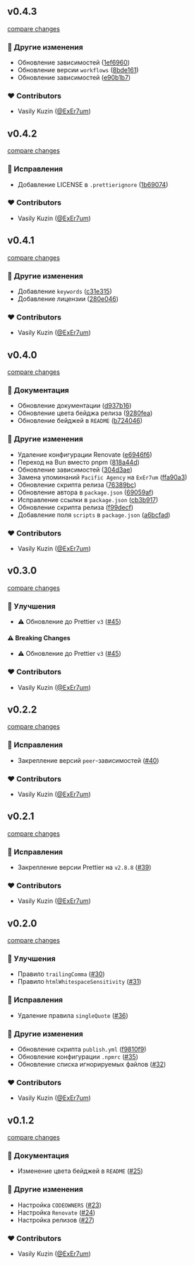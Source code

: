 
## v0.4.3

[compare changes](https://github.com/ExEr7um/prettier-config/compare/v0.4.2...v0.4.3)

### 🏡 Другие изменения

- Обновление зависимостей ([1ef6960](https://github.com/ExEr7um/prettier-config/commit/1ef6960))
- Обновление версии `workflows` ([8bde161](https://github.com/ExEr7um/prettier-config/commit/8bde161))
- Обновление зависимостей ([e90b1b7](https://github.com/ExEr7um/prettier-config/commit/e90b1b7))

### ❤️ Contributors

- Vasily Kuzin ([@ExEr7um](http://github.com/ExEr7um))

## v0.4.2

[compare changes](https://github.com/ExEr7um/prettier-config/compare/v0.4.1...v0.4.2)

### 🐞 Исправления

- Добавление LICENSE в `.prettierignore` ([1b69074](https://github.com/ExEr7um/prettier-config/commit/1b69074))

### ❤️ Contributors

- Vasily Kuzin ([@ExEr7um](http://github.com/ExEr7um))

## v0.4.1

[compare changes](https://github.com/ExEr7um/prettier-config/compare/v0.4.0...v0.4.1)

### 🏡 Другие изменения

- Добавление `keywords` ([c31e315](https://github.com/ExEr7um/prettier-config/commit/c31e315))
- Добавление лицензии ([280e046](https://github.com/ExEr7um/prettier-config/commit/280e046))

### ❤️ Contributors

- Vasily Kuzin ([@ExEr7um](http://github.com/ExEr7um))

## v0.4.0

[compare changes](https://github.com/ExEr7um/prettier-config/compare/v0.3.0...v0.4.0)

### 📖 Документация

- Обновление документации ([d937b16](https://github.com/ExEr7um/prettier-config/commit/d937b16))
- Обновление цвета бейджа релиза ([9280fea](https://github.com/ExEr7um/prettier-config/commit/9280fea))
- Обновление бейджей в `README` ([b724046](https://github.com/ExEr7um/prettier-config/commit/b724046))

### 🏡 Другие изменения

- Удаление конфигурации Renovate ([e6946f6](https://github.com/ExEr7um/prettier-config/commit/e6946f6))
- Переход на Bun вместо pnpm ([818a44d](https://github.com/ExEr7um/prettier-config/commit/818a44d))
- Обновление зависимостей ([304d3ae](https://github.com/ExEr7um/prettier-config/commit/304d3ae))
- Замена упоминаний `Pacific Agency` на `ExEr7um` ([ffa90a3](https://github.com/ExEr7um/prettier-config/commit/ffa90a3))
- Обновление скрипта релиза ([76389bc](https://github.com/ExEr7um/prettier-config/commit/76389bc))
- Обновление автора в `package.json` ([69059af](https://github.com/ExEr7um/prettier-config/commit/69059af))
- Исправление ссылки в `package.json` ([cb3b917](https://github.com/ExEr7um/prettier-config/commit/cb3b917))
- Обновление скрипта релиза ([f99decf](https://github.com/ExEr7um/prettier-config/commit/f99decf))
- Добавление поля `scripts` в `package.json` ([a6bcfad](https://github.com/ExEr7um/prettier-config/commit/a6bcfad))

### ❤️ Contributors

- Vasily Kuzin ([@ExEr7um](http://github.com/ExEr7um))

## v0.3.0

[compare changes](https://github.com/Pacific-Agency/prettier-config/compare/v0.2.2...v0.3.0)

### 🚀 Улучшения

- ⚠️  Обновление до Prettier `v3` ([#45](https://github.com/Pacific-Agency/prettier-config/pull/45))

#### ⚠️ Breaking Changes

- ⚠️  Обновление до Prettier `v3` ([#45](https://github.com/Pacific-Agency/prettier-config/pull/45))

### ❤️ Contributors

- Vasily Kuzin ([@ExEr7um](http://github.com/ExEr7um))

## v0.2.2

[compare changes](https://github.com/Pacific-Agency/prettier-config/compare/v0.2.1...v0.2.2)

### 🐞 Исправления

- Закрепление версий `peer`-зависимостей ([#40](https://github.com/Pacific-Agency/prettier-config/pull/40))

### ❤️  Contributors

- Vasily Kuzin ([@ExEr7um](http://github.com/ExEr7um))

## v0.2.1

[compare changes](https://github.com/Pacific-Agency/prettier-config/compare/v0.2.0...v0.2.1)

### 🐞 Исправления

- Закрепление версии Prettier на `v2.8.8` ([#39](https://github.com/Pacific-Agency/prettier-config/pull/39))

### ❤️  Contributors

- Vasily Kuzin ([@ExEr7um](http://github.com/ExEr7um))

## v0.2.0

[compare changes](https://github.com/Pacific-Agency/prettier-config/compare/v0.1.2...v0.2.0)

### 🚀 Улучшения

- Правило `trailingComma` ([#30](https://github.com/Pacific-Agency/prettier-config/pull/30))
- Правило `htmlWhitespaceSensitivity` ([#31](https://github.com/Pacific-Agency/prettier-config/pull/31))

### 🐞 Исправления

- Удаление правила `singleQuote` ([#36](https://github.com/Pacific-Agency/prettier-config/pull/36))

### 🏡 Другие изменения

- Обновление скрипта `publish.yml` ([f9810f9](https://github.com/Pacific-Agency/prettier-config/commit/f9810f9))
- Обновление конфигурации `.npmrc` ([#35](https://github.com/Pacific-Agency/prettier-config/pull/35))
- Обновление списка игнорируемых файлов ([#32](https://github.com/Pacific-Agency/prettier-config/pull/32))

### ❤️  Contributors

- Vasily Kuzin ([@ExEr7um](http://github.com/ExEr7um))

## v0.1.2

[compare changes](https://github.com/Pacific-Agency/prettier-config/compare/v0.1.1...v0.1.2)


### 📖 Документация

  - Изменение цвета бейджей в `README` ([#25](https://github.com/Pacific-Agency/prettier-config/pull/25))

### 🏡 Другие изменения

  - Настройка `CODEOWNERS` ([#23](https://github.com/Pacific-Agency/prettier-config/pull/23))
  - Настройка `Renovate` ([#24](https://github.com/Pacific-Agency/prettier-config/pull/24))
  - Настройка релизов ([#27](https://github.com/Pacific-Agency/prettier-config/pull/27))

### ❤️  Contributors

- Vasily Kuzin ([@ExEr7um](http://github.com/ExEr7um))

